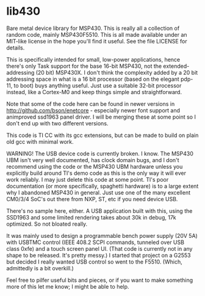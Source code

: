 # lib430

Bare metal device library for MSP430.  This is really all a collection
of random code, mainly MSP430F5510.  This is all made available under
an MIT-like license in the hope you'll find it useful.  See the file
LICENSE for details.

This is specifically intended for small, low-power applications, hence
there's only Task support for the base 16-bit MSP430, not the
extended-addressing (20 bit) MSP430X.  I don't think the complexity
added by a 20 bit addressing space in what is a 16 bit processor
(based on the elegant pdp-11, to boot) buys anything useful.  Just use
a suitable 32-bit processor instead, like a Cortex-M0 and keep things
simple and straightforward.

Note that some of the code here can be found in newer versions in
http://github.com/bson/enetcore - especially newer font support and
animproved ssd1963 panel driver.  I will be merging these at some
point so I don't end up with two different versions.

This code is TI CC with its gcc extensions, but can be made to build
on plain old gcc with minimal work.

WARNING!  The USB device code is currently broken.  I know.  The
MSP430 UBM isn't very well documented, has clock domain bugs, and I
don't recommend using the code or the MSP430 UBM hardware unless you
explicitly build around TI's demo code as this is the only way it will
ever work reliably.  I may just delete this code at some point.  TI's
poor documentation (or more specifically, spaghetti hardware) is to a
large extent why I abandoned MSP430 in general.  Just use one of the
many excellent CM0/3/4 SoC's out there from NXP, ST, etc if you need
device USB.

There's no sample here, either.  A USB application built with this,
using the SSD1963 and some limited rendering takes about 30k in debug,
17k optimized.  So not bloated really.

It was mainly used to design a programmable bench power supply (20V
5A) with USBTMC control (IEEE 408.2 SCPI commands, tunneled over USB
class 0xfe) and a touch screen panel UI.  (That code is currently not
in any shape to be released.  It's pretty messy.)  I started that
project on a G2553 but decided I really wanted USB control so went
to the F5510.  (Which, admittedly is a bit overkill.)

Feel free to pilfer useful bits and pieces, or if you want to make
something more of this let me know; I might be able to help.
